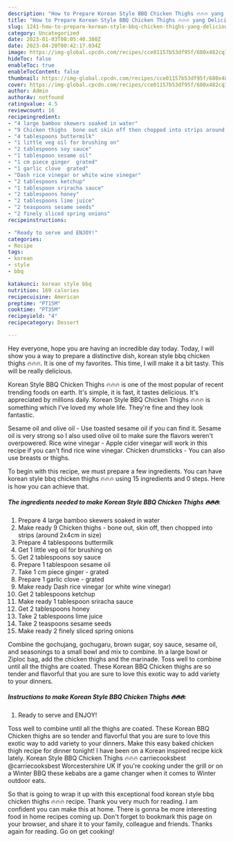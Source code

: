```yaml
---
description: "How to Prepare Korean Style BBQ Chicken Thighs 🔥🔥🔥 yang Delicious"
title: "How to Prepare Korean Style BBQ Chicken Thighs 🔥🔥🔥 yang Delicious"
slug: 1241-how-to-prepare-korean-style-bbq-chicken-thighs-yang-delicious
category: Uncategorized
date: 2023-01-03T08:05:40.380Z
date: 2023-04-20T00:42:17.034Z
image: https://img-global.cpcdn.com/recipes/cce01157b53df95f/680x482cq70/korean-style-bbq-chicken-thighs-recipe-main-photo.jpg
hideToc: false
enableToc: true
enableTocContent: false
thumbnail: https://img-global.cpcdn.com/recipes/cce01157b53df95f/680x482cq70/korean-style-bbq-chicken-thighs-recipe-main-photo.jpg
cover: https://img-global.cpcdn.com/recipes/cce01157b53df95f/680x482cq70/korean-style-bbq-chicken-thighs-recipe-main-photo.jpg
author: Admin
authorAv: notfound
ratingvalue: 4.5
reviewcount: 16
recipeingredient:
- "4 large bamboo skewers soaked in water"
- "9 Chicken thighs  bone out skin off then chopped into strips around 2x4cm in size"
- "4 tablespoons buttermilk"
- "1 little veg oil for brushing on"
- "2 tablespoons soy sauce"
- "1 tablespoon sesame oil"
- "1 cm piece ginger  grated"
- "1 garlic clove  grated"
- "Dash rice vinegar or white wine vinegar"
- "2 tablespoons ketchup"
- "1 tablespoon sriracha sauce"
- "2 tablespoons honey"
- "2 tablespoons lime juice"
- "2 teaspoons sesame seeds"
- "2 finely sliced spring onions"
recipeinstructions:

- "Ready to serve and ENJOY!"
categories:
- Recipe
tags:
- korean
- style
- bbq

katakunci: korean style bbq 
nutrition: 169 calories
recipecuisine: American
preptime: "PT15M"
cooktime: "PT35M"
recipeyield: "4"
recipecategory: Dessert

---
```



Hey everyone, hope you are having an incredible day today. Today, I will show you a way to prepare a distinctive dish, korean style bbq chicken thighs 🔥🔥🔥. It is one of my favorites. This time, I will make it a bit tasty. This will be really delicious.

Korean Style BBQ Chicken Thighs 🔥🔥🔥 is one of the most popular of recent trending foods on earth. It's simple, it is fast, it tastes delicious. It's appreciated by millions daily. Korean Style BBQ Chicken Thighs 🔥🔥🔥 is something which I've loved my whole life. They're fine and they look fantastic.

Sesame oil and olive oil - Use toasted sesame oil if you can find it. Sesame oil is very strong so I also used olive oil to make sure the flavors weren&#39;t overpowered. Rice wine vinegar - Apple cider vinegar will work in this recipe if you can&#39;t find rice wine vinegar. Chicken drumsticks - You can also use breasts or thighs.


To begin with this recipe, we must prepare a few ingredients. You can have korean style bbq chicken thighs 🔥🔥🔥 using 15 ingredients and 0 steps. Here is how you can achieve that.

<!--inarticleads1-->

##### The ingredients needed to make Korean Style BBQ Chicken Thighs 🔥🔥🔥:

1. Prepare 4 large bamboo skewers soaked in water
1. Make ready 9 Chicken thighs - bone out, skin off, then chopped into strips (around 2x4cm in size)
1. Prepare 4 tablespoons buttermilk
1. Get 1 little veg oil for brushing on
1. Get 2 tablespoons soy sauce
1. Prepare 1 tablespoon sesame oil
1. Take 1 cm piece ginger - grated
1. Prepare 1 garlic clove - grated
1. Make ready Dash rice vinegar (or white wine vinegar)
1. Get 2 tablespoons ketchup
1. Make ready 1 tablespoon sriracha sauce
1. Get 2 tablespoons honey
1. Take 2 tablespoons lime juice
1. Take 2 teaspoons sesame seeds
1. Make ready 2 finely sliced spring onions


Combine the gochujang, gochugaru, brown sugar, soy sauce, sesame oil, and seasonings to a small bowl and mix to combine. In a large bowl or Ziploc bag, add the chicken thighs and the marinade. Toss well to combine until all the thighs are coated. These Korean BBQ Chicken thighs are so tender and flavorful that you are sure to love this exotic way to add variety to your dinners. 

<!--inarticleads2-->

##### Instructions to make Korean Style BBQ Chicken Thighs 🔥🔥🔥:


1. Ready to serve and ENJOY!

Toss well to combine until all the thighs are coated. These Korean BBQ Chicken thighs are so tender and flavorful that you are sure to love this exotic way to add variety to your dinners. Make this easy baked chicken thigh recipe for dinner tonight! I have been on a Korean inspired recipe kick lately. Korean Style BBQ Chicken Thighs 🔥🔥🔥 carriecooksbest @carriecooksbest Worcestershire UK If you&#39;re cooking under the grill or on a Winter BBQ these kebabs are a game changer when it comes to Winter outdoor eats. 

So that is going to wrap it up with this exceptional food korean style bbq chicken thighs 🔥🔥🔥 recipe. Thank you very much for reading. I am confident you can make this at home. There is gonna be more interesting food in home recipes coming up. Don't forget to bookmark this page on your browser, and share it to your family, colleague and friends. Thanks again for reading. Go on get cooking!
